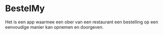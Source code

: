 # BestelMy
Het is een app waarmee een ober van een restaurant een bestelling op een eenvoudige manier kan opnemen en doorgeven.
